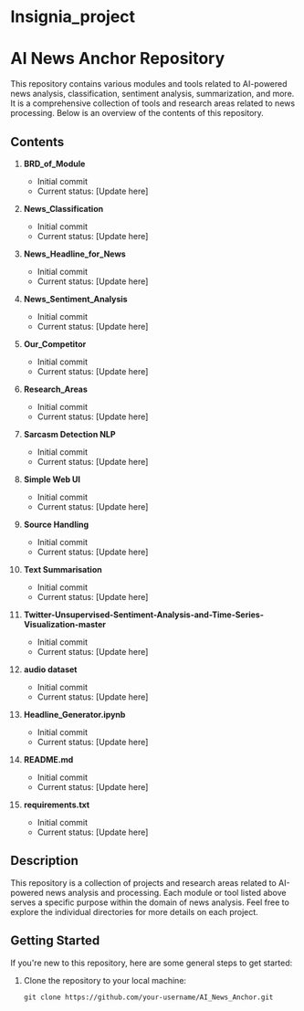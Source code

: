 # Insignia_project

# AI News Anchor Repository

This repository contains various modules and tools related to AI-powered news analysis, classification, sentiment analysis, summarization, and more. It is a comprehensive collection of tools and research areas related to news processing. Below is an overview of the contents of this repository.

## Contents

1. **BRD_of_Module**
   - Initial commit
   - Current status: [Update here]

2. **News_Classification**
   - Initial commit
   - Current status: [Update here]

3. **News_Headline_for_News**
   - Initial commit
   - Current status: [Update here]

4. **News_Sentiment_Analysis**
   - Initial commit
   - Current status: [Update here]

5. **Our_Competitor**
   - Initial commit
   - Current status: [Update here]

6. **Research_Areas**
   - Initial commit
   - Current status: [Update here]

7. **Sarcasm Detection NLP**
   - Initial commit
   - Current status: [Update here]

8. **Simple Web UI**
   - Initial commit
   - Current status: [Update here]

9. **Source Handling**
   - Initial commit
   - Current status: [Update here]

10. **Text Summarisation**
    - Initial commit
    - Current status: [Update here]

11. **Twitter-Unsupervised-Sentiment-Analysis-and-Time-Series-Visualization-master**
    - Initial commit
    - Current status: [Update here]

12. **audio dataset**
    - Initial commit
    - Current status: [Update here]

13. **Headline_Generator.ipynb**
    - Initial commit
    - Current status: [Update here]

14. **README.md**
    - Initial commit
    - Current status: [Update here]

15. **requirements.txt**
    - Initial commit
    - Current status: [Update here]

## Description

This repository is a collection of projects and research areas related to AI-powered news analysis and processing. Each module or tool listed above serves a specific purpose within the domain of news analysis. Feel free to explore the individual directories for more details on each project.

## Getting Started

If you're new to this repository, here are some general steps to get started:

1. Clone the repository to your local machine:

   ```shell
   git clone https://github.com/your-username/AI_News_Anchor.git
